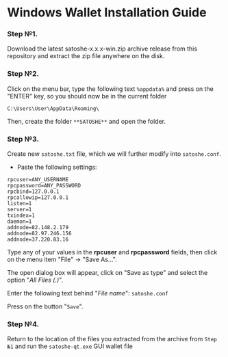 # Windows Wallet Installation Guide

### Step №1.

Download the latest satoshe-x.x.x-win.zip archive release from this repository and extract the zip file anywhere on the disk.

### Step №2.

Click on the menu bar, type the following text `%appdata%` and press on the "ENTER" key, so you should now be in the current folder

`C:\Users\User\AppData\Roaming\`

Then, create the folder `**SATOSHE**` and open the folder.

### Step №3.

Create new `satoshe.txt` file, which we will further modify into `satoshe.conf`.

- Paste the following settings:
```
rpcuser=ANY_USERNAME
rpcpassword=ANY_PASSWORD
rpcbind=127.0.0.1
rpcallowip=127.0.0.1
listen=1
server=1
txindex=1
daemon=1
addnode=82.148.2.179
addnode=82.97.246.156
addnode=37.220.83.16
```

Type any of your values in the **rpcuser** and **rpcpassword** fields, then click on the menu item "File" -> "Save As...".

The open dialog box will appear, click on "Save as type" and select the option "_All Files (*.*)_".

Enter the following text behind "_File name_": `satoshe.conf`

Press on the button "`Save`".

### Step №4.

Return to the location of the files you extracted from the archive from `Step №1` and run the `satoshe-qt.exe` GUI wallet file
